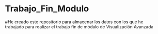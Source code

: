# Trabajo_Fin_Modulo
#He creado este repositorio para almacenar los datos con los que he trabajado para realizar el trabajo fin de módulo de Visualización Avanzada
